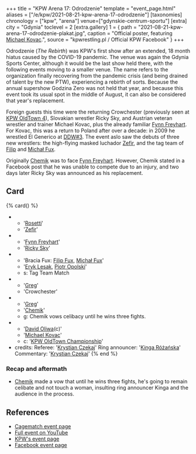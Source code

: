 +++
title = "KPW Arena 17: Odrodzenie"
template = "event_page.html"
aliases = ["/e/kpw/2021-08-21-kpw-arena-17-odrodzenie"]
[taxonomies]
chronology = ["kpw", "arena"]
venue=["gdynskie-centrum-sportu"]
[extra]
city = "Gdynia"
toclevel = 2
[extra.gallery]
1 = { path = "2021-08-21-kpw-arena-17-odrodzenie-plakat.jpg", caption = "Official poster, featuring [Michael Kovac](@/w/michael-kovac.md).", source = "kpwrestling.pl / Official KPW Facebook" }
+++

Odrodzenie (_The Rebirth_) was KPW's first show after an extended, 18 month hiatus caused by the COVID-19 pandemic. The venue was again the Gdynia Sports Center,
although it would be the last show held there, with the following events moving to a smaller venue. The name refers to the organization finally recovering from the pandemic crisis (and being drained of talent by the new PTW), experiencing a rebirth of sorts. Because the annual supershow Godzina Zero was not held that year, and because this event took its usual spot in the middle of August, it can also be considered that year's replacement.

Foreign guests this time were the returning Crowchester (previously seen at [KPW OldTown 4](@/e/kpw/2019-07-13-kpw-oldtown-4.md)), Slovakian wrestler Ricky Sky, and Austrian veteran wrestler and trainer Michael Kovac, plus the already familiar [Fynn Freyhart](@/w/fynn-freyhart.md). For Kovac, this was a return to Poland after over a decade: in 2009 he wrestled El Generico at [DDW#3](@/e/ddw/2009-10-24-ddw-3.md).
The event aslo saw the debuts of three new wrestlers: the high-flying masked luchador [Zefir](@/w/zefir.md), and the tag team of [Filip](@/w/filip-fux.md) and [Michał Fux](@/w/michal-fux.md).

Originally [Chemik](@/w/chemik.md) was to face [Fynn Freyhart](@/w/fynn-freyhart.md). However, Chemik stated in a Facebook post that he was unable to compete due to an injury, and two days later Ricky Sky was announced as his replacement.

## Card

{% card() %}
- - '[Rosetti](@/w/rosetti.md)'
  - '[Zefir](@/w/zefir.md)'
- - '[Fynn Freyhart](@/w/fynn-freyhart.md)'
  - '[Ricky Sky](@/w/ricky-sky.md)'
- - 'Bracia Fux: [Filip Fux](@/w/filip-fux.md), [Michał Fux](@/w/michal-fux.md)'
  - '[Eryk Lesak](@/w/eryk-lesak.md), [Piotr Opolski](@/w/piotr-opolski.md)'
  - s: Tag Team Match
- - '[Greg](@/w/greg.md)'
  - 'Crowchester'
- - '[Greg](@/w/greg.md)'
  - '[Chemik](@/w/chemik.md)'
  - g: Chemik vows celibacy until he wins three fights.
- - '[David Oliwa](@/w/david-oliwa.md)(c)'
  - '[Michael Kovac](@/w/michael-kovac.md)'
  - c: '[KPW OldTown Championship](@/c/kpw-old-town-championship.md)'
- credits:
    Referee: '[Krystian Czekaj](@/w/krystian-czekaj.md)'
    Ring announcer: '[Kinga Różańska](@/w/kinga-miotke.md)'
    Commentary: '[Krystian Czekaj](@/w/krystian-czekaj.md)'
{% end %}

### Recap and aftermath

* [Chemik](@/w/chemik.md) made a vow that until he wins three fights, he's going to remain celibate and not touch a woman, insulting ring announcer Kinga and the audience in the process.

## References

* [Cagematch event page](https://www.cagematch.net/?id=1&nr=321394)
* [Full event on YouTube](https://www.youtube.com/watch?v=jmoffsimwUk)
* [KPW's event page](https://kpwrestling.pl/events/kpw-arena-17/)
* [Facebook event page](https://www.facebook.com/events/4396239843739632/)
